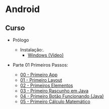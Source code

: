 # Android


## Curso

- Prólogo
  - Instalação:.
    - [Windows (Vídeo)](https://youtu.be/0AJtabl7nkw)

- Parte 01 Primeiros Passos:
   - [00 - Primeiro App](android_files/curso/00/00-primeiro_app.html)
   - [01 - Primeiro Layout](android_files/curso/01/01-simples_layout.html)
   - [02 - Primeiros Elementos](android_files/curso/02/02-alguns_elementos.html)
   - [03 - Primeiro Rascunho em Java](android_files/curso/03/03-um_programa_em_java.html)
   - [04 - Primeiro Botão Funcionando (Java)](android_files/curso/04/04-botao_funcionalidade.html)
   - [05 - Primeiro Cálculo Matemático](android_files/curso/05/05-conta_matematica.html)



<!-- - Parte 01 Variáveis:
  - [01 - Tipos de variáveis](c_files/curso/01/01-tipos.html)
- Parte 02 Comandos de Controle:
  - [02 - Comandos Condicionais](c_files/curso/01/02-condicional.html)
  - [03 - Comandos de Repetição](c_files/curso/01/03-repeticao.html)
- Parte 03 Arrays:
  - [04 - Arrays](c_files/curso/01/04-arrays.html)
  - [05 - Strings](c_files/curso/01/05-strings.html)
- Parte 04 Funções:
  - [06 - Funções](c_files/curso/01/06-funcoes.html)
  - [07 - Ponteiros e passagem por valor ou referência](c_files/curso/01/06.02-ponteiros.html)


## Listas

- [03 - Comandos de Repetição](c_files/listas/03-repeticao/lista_repeticao.html)
- [04 - Arrays](c_files/listas/04-arrays/lista_arrays.html)
- [05 - Strings](c_files/listas/05-strings/lista_strings.html)
- [06 - Funções](c_files/listas/06-funcoes/lista_funcoes.html)
- [07 - Funções (Passagem por valor ou referência)](c_files/listas/06.02-funcoes/lista_funcoes_referencia.html) -->
